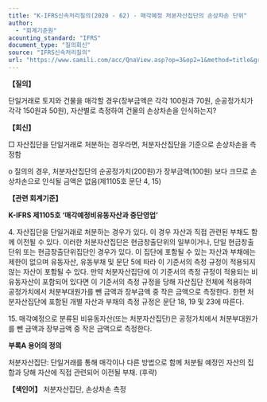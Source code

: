 ```yaml
---
title: "K-IFRS신속처리질의(2020 - 62) - 매각예정 처분자산집단의 손상차손 단위"
author:
  - "회계기준원"
acounting_standard: "IFRS"
document_type: "질의회신"
source: "IFRS신속처리질의"
url: "https://www.samili.com/acc/QnaView.asp?op=3&op2=1&method=title&group=2124-15;1&orgcode=3&searchword=&page=28&code=K%2DIFRS%EC%8B%A0%EC%86%8D%EC%B2%98%EB%A6%AC%EC%A7%88%EC%9D%98%2D62%3A202008"
---
```

**【질의】**

  

단일거래로 토지와 건물을 매각할 경우(장부금액은 각각 100원과 70원, 순공정가치가 각각 150원과 50원), 자산별로 측정하여 건물의 손상차손을 인식하는지?

  
  

**【회신】**

  

□ 자산집단을 단일거래로 처분하는 경우라면, 처분자산집단을 기준으로 손상차손을 측정함

  

o 질의의 경우, 처분자산집단의 순공정가치(200원)가 장부금액(100원) 보다 크므로 손상차손으로 인식될 금액은 없음(제1105호 문단 4, 15)

  
  

**【관련 회계기준】**

  

**K-IFRS 제1105호 ‘매각예정비유동자산과 중단영업’**

  

4\. 자산집단을 단일거래로 처분하는 경우가 있다. 이 경우 자산과 직접 관련된 부채도 함께 이전될 수 있다. 이러한 처분자산집단은 현금창출단위의 일부이거나, 단일 현금창출단위 또는 현금창출단위집단인 경우가 있다. 이 집단에 포함될 수 있는 자산과 부채에는 제한이 없으며 유동자산, 유동부채 및 문단 5에 따라 이 기준서의 측정 규정이 적용되지 않는 자산이 포함될 수 있다. 만약 처분자산집단에 이 기준서의 측정 규정이 적용되는 비유동자산이 포함되어 있다면 이 기준서의 측정 규정을 당해 자산집단 전체에 적용하여 공정가치에서 처분부대원가를 뺀 금액과 장부금액 중 작은 금액으로 측정한다. 한편 처분자산집단에 포함된 개별 자산과 부채의 측정 규정은 문단 18, 19 및 23에 따른다.

  

15\. 매각예정으로 분류된 비유동자산(또는 처분자산집단)은 공정가치에서 처분부대원가를 뺀 금액과 장부금액 중 작은 금액으로 측정한다.

  

**부록A 용어의 정의**

  

처분자산집단: 단일거래를 통해 매각이나 다른 방법으로 함께 처분될 예정인 자산의 집합과 당해 자산에 직접 관련되어 이전될 부채. (후략)

  
  

**【색인어】** 처분자산집단, 손상차손 측정
